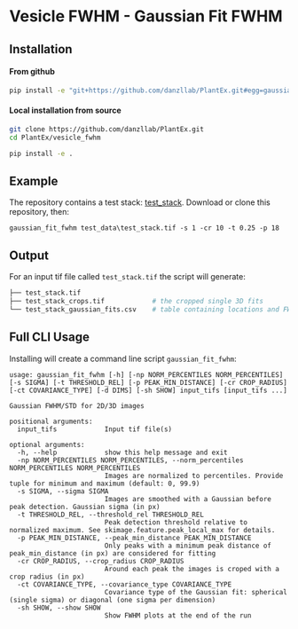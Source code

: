 # Vesicle FWHM - Gaussian Fit FWHM

## Installation

#### From github

```bash
pip install -e "git+https://github.com/danzllab/PlantEx.git#egg=gaussian_fit_fwhm&subdirectory=vesicle_fwhm"
```

#### Local installation from source

```bash
git clone https://github.com/danzllab/PlantEx.git
cd PlantEx/vesicle_fwhm

pip install -e .
```

## Example
The repository contains a test stack: [test_stack](test_data/test.stack.tif). Download or clone this repository, then:

```
gaussian_fit_fwhm test_data\test_stack.tif -s 1 -cr 10 -t 0.25 -p 18
```

## Output
For an input tif file called `test_stack.tif` the script will generate:

```python
├── test_stack.tif
├── test_stack_crops.tif            # the cropped single 3D fits
└── test_stack_gaussian_fits.csv    # table containing locations and FWHM of all found and fit vesicles
```


## Full CLI Usage 
Installing will create a command line script `gaussian_fit_fwhm`:

```
usage: gaussian_fit_fwhm [-h] [-np NORM_PERCENTILES NORM_PERCENTILES] [-s SIGMA] [-t THRESHOLD_REL] [-p PEAK_MIN_DISTANCE] [-cr CROP_RADIUS] [-ct COVARIANCE_TYPE] [-d DIMS] [-sh SHOW] input_tifs [input_tifs ...]

Gaussian FWHM/STD for 2D/3D images

positional arguments:
  input_tifs            Input tif file(s)

optional arguments:
  -h, --help            show this help message and exit
  -np NORM_PERCENTILES NORM_PERCENTILES, --norm_percentiles NORM_PERCENTILES NORM_PERCENTILES
                        Images are normalized to percentiles. Provide tuple for minimum and maximum (default: 0, 99.9)
  -s SIGMA, --sigma SIGMA
                        Images are smoothed with a Gaussian before peak detection. Gaussian sigma (in px)
  -t THRESHOLD_REL, --threshold_rel THRESHOLD_REL
                        Peak detection threshold relative to normalized maximum. See skimage.feature.peak_local_max for details.
  -p PEAK_MIN_DISTANCE, --peak_min_distance PEAK_MIN_DISTANCE
                        Only peaks with a minimum peak distance of peak_min_distance (in px) are considered for fitting
  -cr CROP_RADIUS, --crop_radius CROP_RADIUS
                        Around each peak the images is croped with a crop radius (in px)
  -ct COVARIANCE_TYPE, --covariance_type COVARIANCE_TYPE
                        Covariance type of the Gaussian fit: spherical (single sigma) or diagonal (one sigma per dimension)
  -sh SHOW, --show SHOW
                        Show FWHM plots at the end of the run
```



